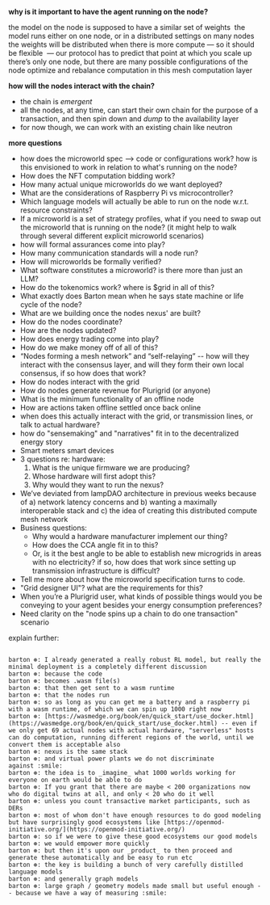 
**why is it important to have the agent running on the node?**

the model on the node is supposed to have a similar set of weights 
the model runs either on one node, or in a distributed settings on many nodes
the weights will be distributed when there is more compute — so it should be flexible 
— our protocol has to predict that point at which you scale up 
there’s only one node, but there are many possible configurations of the node
optimize and rebalance computation in this mesh computation layer 

**how will the nodes interact with the chain?** 

-   the chain is *emergent* 
-   all the nodes, at any time, can start their own chain for the purpose of a transaction, and then spin down and *dump* to the availability layer
-   for now though, we can work with an existing chain like neutron

**more questions**

- how does the microworld spec --> code or configurations work? how is this envisioned to work in relation to what's running on the node? 
- How does the NFT computation bidding work?
- How many actual unique microworlds do we want deployed?
- What are the considerations of Raspberry Pi vs microcontroller?
- Which language models will actually be able to run on the node w.r.t. resource constraints?
- If a microworld is a set of strategy profiles, what if you need to swap out the microworld that is running on the node? (it might help to walk through several different explicit microworld scenarios)
- how will formal assurances come into play? 
- How many communication standards will a node run?
- How will microworlds be formally verified?
- What software constitutes a microworld? is there more than just an LLM?
- How do the tokenomics work? where is $grid in all of this?
- What exactly does Barton mean when he says state machine or life cycle of the node?
- What are we building once the nodes nexus' are built?
- How do the nodes coordinate?
- How are the nodes updated?
- How does energy trading come into play?
- How do we make money off of all of this?
- “Nodes forming a mesh network” and “self-relaying” -- how will they interact with the consensus layer, and will they form their own local consensus, if so how does that work?
- How do nodes interact with the grid
- How do nodes generate revenue for Plurigrid (or anyone)
- What is the minimum functionality of an offline node
- How are actions taken offline settled once back online
- when does this actually interact with the grid, or transmission lines, or talk to actual hardware?
- how do "sensemaking" and "narratives" fit in to the decentralized energy story
- Smart meters smart devices
- 3 questions re: hardware:
  1. What is the unique firmware we are producing?
  2. Whose hardware will first adopt this?
  3. Why would they want to run the nexus?
- We’ve deviated from lampDAO architecture in previous weeks because of a) network latency concerns and b) wanting a maximally interoperable stack and c) the idea of creating this distributed compute mesh network
- Business questions:
  - Why would a hardware manufacturer implement our thing?
  - How does the CCA angle fit in to this?
  - Or, is it the best angle to be able to establish new microgrids in areas with no electricity? if so, how does that work since setting up transmission infrastructure is difficult? 
- Tell me more about how the microworld specification turns to code.
- "Grid designer UI"? what are the requirements for this?
- When you’re a Plurigrid user, what kinds of possible things would you be conveying to your agent besides your energy consumption preferences?
- Need clarity on the "node spins up a chain to do one transaction" scenario


explain further: 

```

barton ⊛: I already generated a really robust RL model, but really the minimal deployment is a completely different discussion
barton ⊛: because the code
barton ⊛: becomes .wasm file(s)
barton ⊛: that then get sent to a wasm runtime
barton ⊛: that the nodes run
barton ⊛: so as long as you can get me a battery and a raspberry pi with a wasm runtime, of which we can spin up 1000 right now
barton ⊛: [https://wasmedge.org/book/en/quick_start/use_docker.html](https://wasmedge.org/book/en/quick_start/use_docker.html) -- even if we only get 69 actual nodes with actual hardware, "serverless" hosts can do computation, running different regions of the world, until we convert them is acceptable also
barton ⊛: nexus is the same stack
barton ⊛: and virtual power plants we do not discriminate against :smile:
barton ⊛: the idea is to _imagine_ what 1000 worlds working for everyone on earth would be able to do
barton ⊛: If you grant that there are maybe < 200 organizations now who do digital twins at all, and only < 20 who do it well
barton ⊛: unless you count transactive market participants, such as DERs
barton ⊛: most of whom don't have enough resources to do good modeling but have surprisingly good ecosystems like [https://openmod-initiative.org/](https://openmod-initiative.org/)
barton ⊛: so if we were to give these good ecosystems our good models
barton ⊛: we would empower more quickly
barton ⊛: but then it's upon our _product_ to then proceed and generate these automatically and be easy to run etc
barton ⊛: the key is building a bunch of very carefully distilled language models
barton ⊛: and generally graph models
barton ⊛: large graph / geometry models made small but useful enough -- because we have a way of measuring :smile:

```